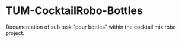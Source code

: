 # TUM-CocktailRobo-Bottles
Documentation of sub task "pour bottles" within the cocktail mix robo project.
